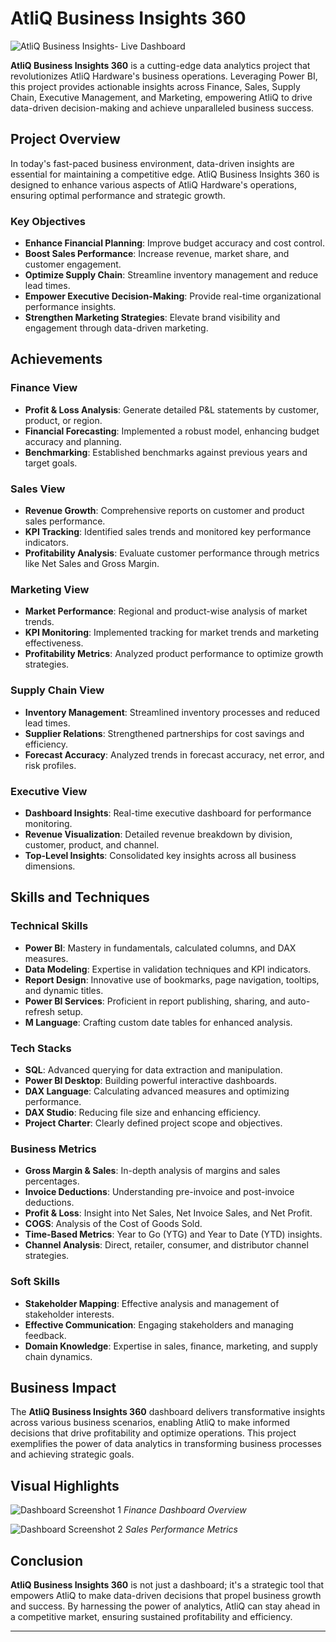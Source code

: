 
# AtliQ Business Insights 360 

![AtliQ Business Insights- Live Dashboard](https://app.powerbi.com/view?r=eyJrIjoiMTcyYjA2YTUtNjkyMS00ZDNiLWE0MjItOGEyNDFkYTRiMTBiIiwidCI6ImM2ZTU0OWIzLTVmNDUtNDAzMi1hYWU5LWQ0MjQ0ZGM1YjJjNCJ9)

**AtliQ Business Insights 360** is a cutting-edge data analytics project that revolutionizes AtliQ Hardware's business operations. Leveraging Power BI, this project provides actionable insights across Finance, Sales, Supply Chain, Executive Management, and Marketing, empowering AtliQ to drive data-driven decision-making and achieve unparalleled business success.

## Project Overview

In today's fast-paced business environment, data-driven insights are essential for maintaining a competitive edge. AtliQ Business Insights 360 is designed to enhance various aspects of AtliQ Hardware's operations, ensuring optimal performance and strategic growth.

### Key Objectives

- **Enhance Financial Planning**: Improve budget accuracy and cost control.
- **Boost Sales Performance**: Increase revenue, market share, and customer engagement.
- **Optimize Supply Chain**: Streamline inventory management and reduce lead times.
- **Empower Executive Decision-Making**: Provide real-time organizational performance insights.
- **Strengthen Marketing Strategies**: Elevate brand visibility and engagement through data-driven marketing.

## Achievements

### Finance View

- **Profit & Loss Analysis**: Generate detailed P&L statements by customer, product, or region.
- **Financial Forecasting**: Implemented a robust model, enhancing budget accuracy and planning.
- **Benchmarking**: Established benchmarks against previous years and target goals.

### Sales View

- **Revenue Growth**: Comprehensive reports on customer and product sales performance.
- **KPI Tracking**: Identified sales trends and monitored key performance indicators.
- **Profitability Analysis**: Evaluate customer performance through metrics like Net Sales and Gross Margin.

### Marketing View

- **Market Performance**: Regional and product-wise analysis of market trends.
- **KPI Monitoring**: Implemented tracking for market trends and marketing effectiveness.
- **Profitability Metrics**: Analyzed product performance to optimize growth strategies.

### Supply Chain View

- **Inventory Management**: Streamlined inventory processes and reduced lead times.
- **Supplier Relations**: Strengthened partnerships for cost savings and efficiency.
- **Forecast Accuracy**: Analyzed trends in forecast accuracy, net error, and risk profiles.

### Executive View

- **Dashboard Insights**: Real-time executive dashboard for performance monitoring.
- **Revenue Visualization**: Detailed revenue breakdown by division, customer, product, and channel.
- **Top-Level Insights**: Consolidated key insights across all business dimensions.

## Skills and Techniques

### Technical Skills

- **Power BI**: Mastery in fundamentals, calculated columns, and DAX measures.
- **Data Modeling**: Expertise in validation techniques and KPI indicators.
- **Report Design**: Innovative use of bookmarks, page navigation, tooltips, and dynamic titles.
- **Power BI Services**: Proficient in report publishing, sharing, and auto-refresh setup.
- **M Language**: Crafting custom date tables for enhanced analysis.

### Tech Stacks

- **SQL**: Advanced querying for data extraction and manipulation.
- **Power BI Desktop**: Building powerful interactive dashboards.
- **DAX Language**: Calculating advanced measures and optimizing performance.
- **DAX Studio**: Reducing file size and enhancing efficiency.
- **Project Charter**: Clearly defined project scope and objectives.

### Business Metrics

- **Gross Margin & Sales**: In-depth analysis of margins and sales percentages.
- **Invoice Deductions**: Understanding pre-invoice and post-invoice deductions.
- **Profit & Loss**: Insight into Net Sales, Net Invoice Sales, and Net Profit.
- **COGS**: Analysis of the Cost of Goods Sold.
- **Time-Based Metrics**: Year to Go (YTG) and Year to Date (YTD) insights.
- **Channel Analysis**: Direct, retailer, consumer, and distributor channel strategies.

### Soft Skills

- **Stakeholder Mapping**: Effective analysis and management of stakeholder interests.
- **Effective Communication**: Engaging stakeholders and managing feedback.
- **Domain Knowledge**: Expertise in sales, finance, marketing, and supply chain dynamics.

## Business Impact

The **AtliQ Business Insights 360** dashboard delivers transformative insights across various business scenarios, enabling AtliQ to make informed decisions that drive profitability and optimize operations. This project exemplifies the power of data analytics in transforming business processes and achieving strategic goals.

## Visual Highlights

![Dashboard Screenshot 1](https://www.example.com/dashboard1.jpg)
*Finance Dashboard Overview*

![Dashboard Screenshot 2](https://www.example.com/dashboard2.jpg) 
*Sales Performance Metrics*

## Conclusion

**AtliQ Business Insights 360** is not just a dashboard; it's a strategic tool that empowers AtliQ to make data-driven decisions that propel business growth and success. By harnessing the power of analytics, AtliQ can stay ahead in a competitive market, ensuring sustained profitability and efficiency.

---

